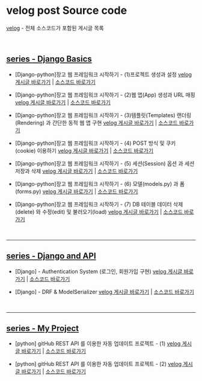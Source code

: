 # velog post Source code 

[velog](https://velog.io/@kimjihong) - 전체 소스코드가 포함된 게시글 목록

<br>

## [series - Django Basics](https://velog.io/@kimjihong/series/django-basics)

- [Django-python]장고 웹 프레임워크 시작하기 - (1)프로젝트 생성과 설정
[velog 게시글 바로가기](https://velog.io/@kimjihong/Django-python장고-웹-애플리케이션-시작하기-1프로젝트-생성과-) | [소스코드 바로가기](https://github.com/JiHongKim98/velog-post/tree/main/django-basic/basic-1-to-3)

- [Django-python]장고 웹 프레임워크 시작하기 - (2)웹 앱(App) 생성과 URL 매핑
[velog 게시글 바로가기](https://velog.io/@kimjihong/Django-python장고-웹-프레임워크-시작하기-2웹-앱App-생성과-URL-매핑) | [소스코드 바로가기](https://github.com/JiHongKim98/velog-post/tree/main/django-basic/basic-1-to-3)

- [Django-python]장고 웹 프레임워크 시작하기 - (3)템플릿(Templates) 랜더링(Rendering) 과 간단한 동적 웹 앱 구현
[velog 게시글 바로가기](https://velog.io/@kimjihong/Django-python장고-웹-프레임워크-시작하기-3템플릿templates-설정) | [소스코드 바로가기](https://github.com/JiHongKim98/velog-post/tree/main/django-basic/basic-1-to-3)
 
- [Django-python]장고 웹 프레임워크 시작하기 - (4) POST 방식 및 쿠키(cookie) 이용하기
[velog 게시글 바로가기](https://velog.io/@kimjihong/Django-python장고-웹-프레임워크-시작하기-4-POST-방식-및-쿠키cookie-이용하기) | [소스코드 바로가기](https://github.com/JiHongKim98/velog-post/tree/main/django-basic/basic-4)
 
- [Django-python]장고 웹 프레임워크 시작하기 - (5) 세션(Session) 옵션 과 세션 저장과 삭제
[velog 게시글 바로가기](https://velog.io/@kimjihong/Django-python장고-웹-프레임워크-시작하기-5-세션Session-옵션-과-세션-저장과-삭제) | [소스코드 바로가기](https://github.com/JiHongKim98/velog-post/tree/main/django-basic/basic-5)

- [Django-python]장고 웹 프레임워크 시작하기 - (6) 모델(models.py) 과 폼(forms.py)
[velog 게시글 바로가기](https://velog.io/@kimjihong/Django-python장고-웹-프레임워크-시작하기-6-모델models.py-과-폼forms.py-설정-과-응용) | [소스코드 바로가기](https://github.com/JiHongKim98/velog-post/tree/main/django-basic/basic-6)

- [Django-python]장고 웹 프레임워크 시작하기 - (7) DB 테이블 데이터 삭제(delete) 와 수정(edit) 및 불러오기(load)
[velog 게시글 바로가기](https://velog.io/@kimjihong/Django-python장고-웹-프레임워크-시작하기-7-DB-테이블-데이터-삭제delete-와-수정edit-및-불러오기load) | [소스코드 바로가기](https://github.com/JiHongKim98/velog-post/tree/main/django-basic/basic-7)

<br>
 
***

## [series - Django and API](https://velog.io/@kimjihong/series/django)

- [Django] - Authentication System (로그인, 회원가입 구현)
[velog 게시글 바로가기](https://velog.io/@kimjihong/Django-Authentication-System) | [소스코드 바로가기](https://github.com/JiHongKim98/velog-post/tree/main/django/authentication_system)
 
- [Django] - DRF & ModelSerializer
[velog 게시글 바로가기](https://velog.io/@kimjihong/DRF-ModelSerializer) | [소스코드 바로가기](https://github.com/JiHongKim98/velog-post/tree/main/django/drf-tutorial)
 
<br>

***

## [series - My Project](https://velog.io/@kimjihong/series/MyPrograms)

- [python] gitHub REST API 를 이용한 자동 업데이트 프로젝트 - (1)
[velog 게시글 바로가기](https://velog.io/@kimjihong/auto-update-github-rest-api-1) | [소스코드 바로가기](https://github.com/JiHongKim98/velog-post/tree/main/project/auto-update-logic)

- [python] gitHub REST API 를 이용한 자동 업데이트 프로젝트 - (2)
[velog 게시글 바로가기](https://velog.io/@kimjihong/auto-update-github-rest-api-2) | [소스코드 바로가기](https://github.com/JiHongKim98/velog-post/tree/main/project/auto-update-logic)
 
<br>

